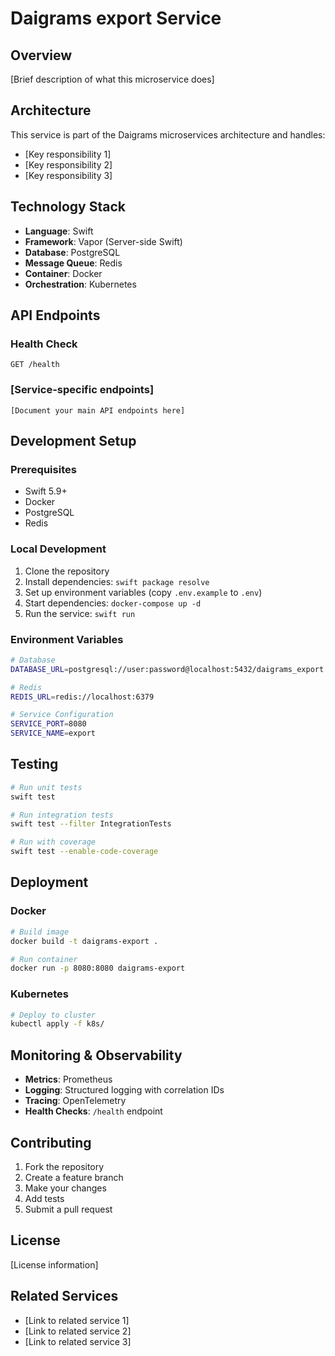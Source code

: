 # Daigrams export Service

## Overview
[Brief description of what this microservice does]

## Architecture
This service is part of the Daigrams microservices architecture and handles:
- [Key responsibility 1]
- [Key responsibility 2]
- [Key responsibility 3]

## Technology Stack
- **Language**: Swift
- **Framework**: Vapor (Server-side Swift)
- **Database**: PostgreSQL
- **Message Queue**: Redis
- **Container**: Docker
- **Orchestration**: Kubernetes

## API Endpoints

### Health Check
```
GET /health
```

### [Service-specific endpoints]
```
[Document your main API endpoints here]
```

## Development Setup

### Prerequisites
- Swift 5.9+
- Docker
- PostgreSQL
- Redis

### Local Development
1. Clone the repository
2. Install dependencies: `swift package resolve`
3. Set up environment variables (copy `.env.example` to `.env`)
4. Start dependencies: `docker-compose up -d`
5. Run the service: `swift run`

### Environment Variables
```bash
# Database
DATABASE_URL=postgresql://user:password@localhost:5432/daigrams_export

# Redis
REDIS_URL=redis://localhost:6379

# Service Configuration
SERVICE_PORT=8080
SERVICE_NAME=export
```

## Testing
```bash
# Run unit tests
swift test

# Run integration tests
swift test --filter IntegrationTests

# Run with coverage
swift test --enable-code-coverage
```

## Deployment

### Docker
```bash
# Build image
docker build -t daigrams-export .

# Run container
docker run -p 8080:8080 daigrams-export
```

### Kubernetes
```bash
# Deploy to cluster
kubectl apply -f k8s/
```

## Monitoring & Observability
- **Metrics**: Prometheus
- **Logging**: Structured logging with correlation IDs
- **Tracing**: OpenTelemetry
- **Health Checks**: `/health` endpoint

## Contributing
1. Fork the repository
2. Create a feature branch
3. Make your changes
4. Add tests
5. Submit a pull request

## License
[License information]

## Related Services
- [Link to related service 1]
- [Link to related service 2]
- [Link to related service 3]
